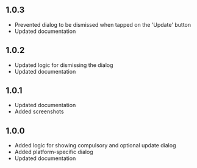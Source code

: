 ## 1.0.3

- Prevented dialog to be dismissed when tapped on the 'Update' button
- Updated documentation

## 1.0.2

- Updated logic for dismissing the dialog
- Updated documentation

## 1.0.1

- Updated documentation
- Added screenshots

## 1.0.0

- Added logic for showing compulsory and optional update dialog
- Added platform-specific dialog
- Updated documentation
